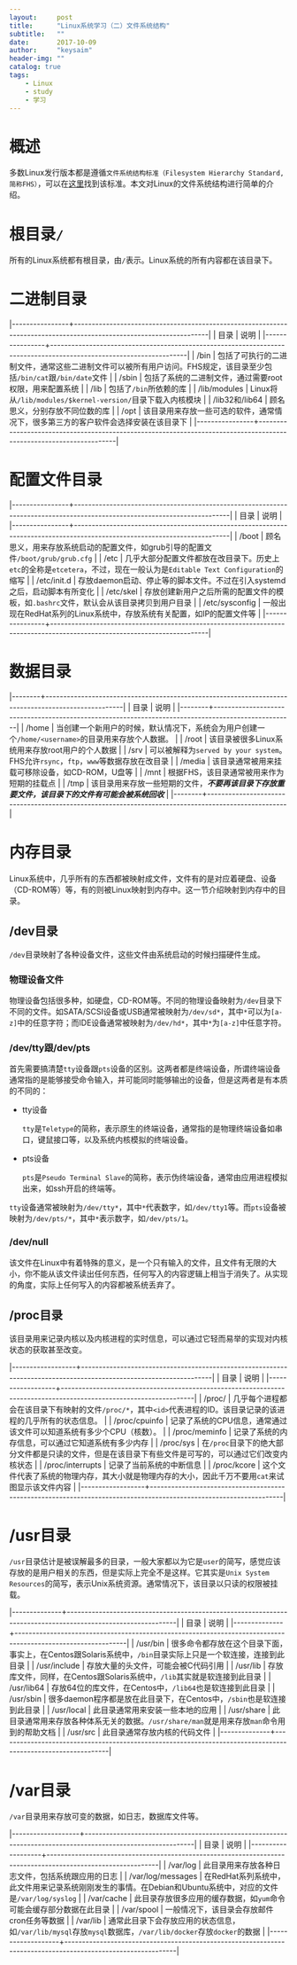 ```yaml
---
layout:     post
title:      "Linux系统学习（二）文件系统结构"
subtitle:   ""
date:       2017-10-09
author:     "keysaim"
header-img: ""
catalog: true
tags:
    - Linux
    - study
    - 学习
---
```


# 概述

多数Linux发行版本都是遵循`文件系统结构标准（Filesystem Hierarchy Standard, 简称FHS）`，可以在[这里](http://www.pathname.com/fhs/)找到该标准。本文对Linux的文件系统结构进行简单的介绍。

# 根目录`/`

所有的Linux系统都有根目录，由`/`表示。Linux系统的所有内容都在该目录下。

# 二进制目录

|----------------+--------------------------------------------------------------------------------------------------------------------|
| 目录           | 说明                                                                                                               |
|----------------+--------------------------------------------------------------------------------------------------------------------|
| /bin           | 包括了可执行的二进制文件，通常这些二进制文件可以被所有用户访问。FHS规定，该目录至少包括`/bin/cat`跟`/bin/date`文件 |
| /sbin          | 包括了系统的二进制文件，通过需要root权限，用来配置系统                                                             |
| /lib           | 包括了`/bin`所依赖的库                                                                                             |
| /lib/modules   | Linux将从`/lib/modules/$kernel-version/`目录下载入内核模块                                                         |
| /lib32和/lib64 | 顾名思义，分别存放不同位数的库                                                                                     |
| /opt           | 该目录用来存放一些可选的软件，通常情况下，很多第三方的客户软件会选择安装在该目录下                                 |
|----------------+--------------------------------------------------------------------------------------------------------------------|


# 配置文件目录

|----------------+--------------------------------------------------------------------------------------------------------------------------|
| 目录           | 说明                                                                                                                     |
|----------------+--------------------------------------------------------------------------------------------------------------------------|
| /boot          | 顾名思义，用来存放系统启动的配置文件，如grub引导的配置文件`/boot/grub/grub.cfg`                                          |
| /etc           | 几乎大部分配置文件都放在改目录下。历史上`etc`的全称是`etcetera`，不过，现在一般认为是`Editable Text Configuration`的缩写 |
| /etc/init.d    | 存放daemon启动、停止等的脚本文件。不过在引入systemd之后，启动脚本有所变化                                                |
| /etc/skel      | 存放创建新用户之后所需的配置文件的模板，如`.bashrc`文件，默认会从该目录拷贝到用户目录                                    |
| /etc/sysconfig | 一般出现在RedHat系列的Linux系统中，存放系统有关配置，如IP的配置文件等                                                    |
|----------------+--------------------------------------------------------------------------------------------------------------------------|

# 数据目录

|--------+----------------------------------------------------------------------------------------------------|
| 目录   | 说明                                                                                               |
|--------+----------------------------------------------------------------------------------------------------|
| /home  | 当创建一个新用户的时候，默认情况下，系统会为用户创建一个`/home/<username>`的目录用来存放个人数据。 |
| /root  | 该目录被很多Linux系统用来存放root用户的个人数据                                                    |
| /srv   | 可以被解释为`served by your system`。FHS允许`rsync`，`ftp`，`www`等数据存放在改目录                |
| /media | 该目录通常被用来挂载可移除设备，如CD-ROM，U盘等                                                    |
| /mnt   | 根据FHS，该目录通常被用来作为短期的挂载点                                                          |
| /tmp   | 该目录用来存放一些短期的文件，***不要再该目录下存放重要文件，该目录下的文件有可能会被系统回收***   |
|--------+----------------------------------------------------------------------------------------------------|

# 内存目录

Linux系统中，几乎所有的东西都被映射成文件，文件有的是对应着硬盘、设备（CD-ROM等）等，有的则被Linux映射到内存中。这一节介绍映射到内存中的目录。

## /dev目录

`/dev`目录映射了各种设备文件，这些文件由系统启动的时候扫描硬件生成。

### 物理设备文件

物理设备包括很多种，如硬盘，CD-ROM等。不同的物理设备映射为`/dev`目录下不同的文件。如SATA/SCSI设备或USB通常被映射为`/dev/sd*`，其中`*`可以为`[a-z]`中的任意字符；而IDE设备通常被映射为`/dev/hd*`，其中`*`为`[a-z]`中任意字符。

### /dev/tty跟/dev/pts

首先需要搞清楚`tty`设备跟`pts`设备的区别。这两者都是终端设备，所谓终端设备通常指的是能够接受命令输入，并可能同时能够输出的设备，但是这两者是有本质的不同的：

* tty设备

    `tty`是`Teletype`的简称，表示原生的终端设备，通常指的是物理终端设备如串口，键鼠接口等，以及系统内核模拟的终端设备。

* pts设备

    `pts`是`Pseudo Terminal Slave`的简称，表示伪终端设备，通常由应用进程模拟出来，如ssh开启的终端等。

`tty`设备通常被映射为`/dev/tty*`，其中`*`代表数字，如`/dev/tty1`等。而`pts`设备被映射为`/dev/pts/*`，其中`*`表示数字，如`/dev/pts/1`。

### /dev/null

该文件在Linux中有着特殊的意义，是一个只有输入的文件，且文件有无限的大小，你不能从该文件读出任何东西，任何写入的内容逻辑上相当于消失了。从实现的角度，实际上任何写入的内容都被系统丢弃了。

## /proc目录

该目录用来记录内核以及内核进程的实时信息，可以通过它轻而易举的实现对内核状态的获取甚至改变。

|------------------+-------------------------------------------------------------------------------------------------------------------|
| 目录             | 说明                                                                                                              |
|------------------+-------------------------------------------------------------------------------------------------------------------|
| /proc/<id>       | 几乎每个进程都会在该目录下有映射的文件`/proc/*`，其中`<id>`代表进程的ID。该目录记录的该进程的几乎所有的状态信息。 |
| /proc/cpuinfo    | 记录了系统的CPU信息，通常通过该文件可以知道系统有多少个CPU（核数）。                                              |
| /proc/meminfo    | 记录了系统的内存信息，可以通过它知道系统有多少内存                                                                |
| /proc/sys        | 在`/proc`目录下的绝大部分文件都是只读的文件，但是在该目录下有些文件是可写的，可以通过它们改变内核状态             |
| /proc/interrupts | 记录了当前系统的中断信息                                                                                          |
| /proc/kcore      | 这个文件代表了系统的物理内存，其大小就是物理内存的大小，因此千万不要用`cat`来试图显示该文件内容                   |
|------------------+-------------------------------------------------------------------------------------------------------------------|

# /usr目录

`/usr`目录估计是被误解最多的目录，一般大家都以为它是`user`的简写，感觉应该存放的是用户相关的东西，但是实际上完全不是这样。它其实是`Unix System Resources`的简写，表示Unix系统资源。通常情况下，该目录以只读的权限被挂载。

|--------------+-------------------------------------------------------------------------------------------------------------|
| 目录         | 说明                                                                                                        |
|--------------+-------------------------------------------------------------------------------------------------------------|
| /usr/bin     | 很多命令都存放在这个目录下面，事实上，在Centos跟Solaris系统中，`/bin`目录实际上只是一个软连接，连接到此目录 |
| /usr/include | 存放大量的头文件，可能会被C代码引用                                                                         |
| /usr/lib     | 存放库文件，同样，在Centos跟Solaris系统中，`/lib`其实就是软连接到此目录                                     |
| /usr/lib64   | 存放64位的库文件，在Centos中，`/lib64`也是软连接到此目录                                                    |
| /usr/sbin    | 很多daemon程序都是放在此目录下，在Centos中，`/sbin`也是软连接到此目录                                       |
| /usr/local   | 此目录通常用来安装一些本地的应用                                                                            |
| /usr/share   | 此目录通常用来存放各种体系无关的数据。`/usr/share/man`就是用来存放`man`命令用到的帮助文档                   |
| /usr/src     | 此目录通常存放内核的代码文件                                                                                |
|--------------+-------------------------------------------------------------------------------------------------------------|

# /var目录

`/var`目录用来存放可变的数据，如日志，数据库文件等。

|-------------------+-------------------------------------------------------------------------------------------------------------|
| 目录              | 说明                                                                                                        |
|-------------------+-------------------------------------------------------------------------------------------------------------|
| /var/log          | 此目录用来存放各种日志文件，包括系统跟应用的日志                                                            |
| /var/log/messages | 在RedHat系列系统中，此文件用来记录系统刚刚发生的事情。在Debian和Ubuntu系统中，对应的文件是`/var/log/syslog` |
| /var/cache        | 此目录存放很多应用的缓存数据，如`yum`命令可能会缓存部分数据在此目录                                         |
| /var/spool        | 一般情况下，该目录会存放邮件cron任务等数据                                                                  |
| /var/lib          | 通常此目录下会存放应用的状态信息，如`/var/lib/mysql`存放`mysql`数据库，`/var/lib/docker`存放`docker`的数据  |
|-------------------+-------------------------------------------------------------------------------------------------------------|

